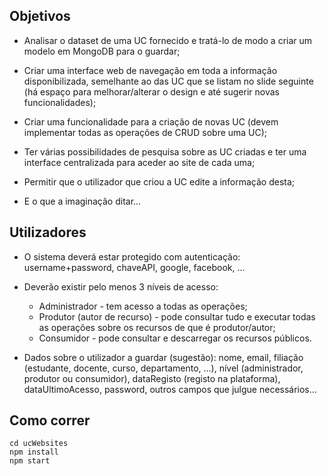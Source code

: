 ## Objetivos

- Analisar o dataset de uma UC fornecido e tratá-lo de modo a criar um modelo em MongoDB para o guardar;

- Criar uma interface web de navegação em toda a informação disponibilizada, semelhante ao das UC que se listam no slide seguinte (há espaço para melhorar/alterar o design e até sugerir novas funcionalidades);

- Criar uma funcionalidade para a criação de novas UC (devem implementar todas as operações de CRUD sobre uma UC);

- Ter várias possibilidades de pesquisa sobre as UC criadas e ter uma interface centralizada para aceder ao site de cada uma;

- Permitir que o utilizador que criou a UC edite a informação desta;

- E o que a imaginação ditar...

## Utilizadores

- O sistema deverá estar protegido com autenticação: username+password, chaveAPI, google, facebook, ...

- Deverão existir pelo menos 3 níveis de acesso:
    - Administrador - tem acesso a todas as operações;
    - Produtor (autor de recurso) - pode consultar tudo e executar todas as operações sobre os recursos de que é produtor/autor;
    - Consumidor - pode consultar e descarregar os recursos públicos.

- Dados sobre o utilizador a guardar (sugestão):
nome, email, filiação (estudante, docente, curso, departamento, ...), nível (administrador, produtor ou consumidor), dataRegisto (registo na plataforma), dataUltimoAcesso, password, outros campos que julgue necessários...

## Como correr

```shell
cd ucWebsites
npm install
npm start
```

